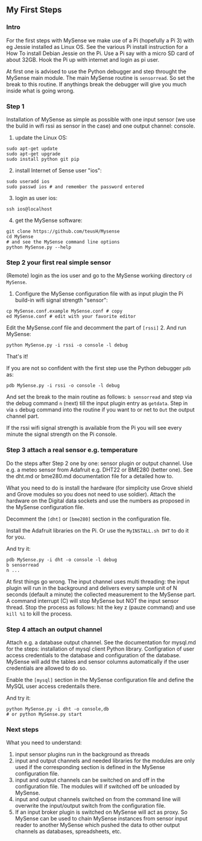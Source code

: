## My First Steps
### Intro
For the first steps with MySense we make use of a Pi (hopefully a Pi 3) with eg Jessie installed as Linux OS. See the various Pi install instruction for a How To install Debian Jessie on the Pi. Use a Pi say with a micro SD card of about 32GB. Hook the Pi up with internet and login as pi user.

At first one is advised to use the Python debugger and step throught the MySense main module. The main MySense routine is `sensorread`. So set the break to this routine.
If anythings break the debugger will give you much inside what is going wrong.
### Step 1
Installation of MySense as simple as possible with one input sensor (we use the build in wifi rssi as sensor in the case) and one output channel: console.

1. update the Linux OS:
```shell
sudo apt-get update
sudo apt-get upgrade
sudo install python git pip
```
2. install Internet of Sense user "ios":
```shell
sudo useradd ios
sudo passwd ios # and remember the password entered
```
3. login as user ios:
```shell
ssh ios@localhost
```
4. get the MySense software:
```shell
git clone https://github.com/teusH/Mysense
cd MySense
# and see the MySense command line options
python MySense.py --help
```
### Step 2 your first real simple sensor
(Remote) login as the ios user and go to the MySense working directory `cd MySense`.
1. Configure the MySense configuration file with as input plugin the Pi build-in wifi signal strength "sensor":
```
cp MySense.conf.example MySense.conf # copy
ed MySense.conf # edit with your favorite editor
```
Edit the MySense.conf file and decomment the part of `[rssi]`
2. And run MySense:
```shell
python MySense.py -i rssi -o console -l debug
```
That's it!

If you are not so confident with the first step use the Python debugger `pdb` as:
```shell
pdb MySense.py -i rssi -o console -l debug
```
And set the break to the main routine as follows: `b sensorread` and step via the debug command `n` (next) till the input plugin entry as `getdata`. Step in via `s` debug command into the routine if you want to or net to `Out` the output channel part.

If the rssi wifi signal strength is available from the Pi you will see every minute the signal strength on the Pi console.
### Step 3 attach a real sensor e.g. temperature
Do the steps after Step 2 one by one: sensor plugin or output channel.
Use e.g. a meteo sensor from Adafruit e.g. DHT22 or BME280 (better one). See the dht.md or bme280.md documentation file for a detailed how to.

What you need to do is install the hardware (for simplicity use Grove shield and Grove modules so you does not need to use soldier). Attach the hardware on the Digital data sockets and use the numbers as proposed in the MySense configuration file.

Decomment the `[dht]` or `[bme280]` section in the configuration file.

Install the Adafruit libraries on the Pi. Or use the `MyINSTALL.sh DHT` to do it for you.

And try it:
```shell
pdb MySense.py -i dht -o console -l debug
b sensorread
n ...
```
At first things go wrong. The input channel uses multi threading: the input plugin will run in the background and delivers every sample unit of N seconds (default a minute) the collected measurement to the MySense part. A command interrupt (<cntrl>C) will stop MySense but NOT the input sensor thread. Stop the process as follows: hit the key <cntrl>z (pauze command) and use `kill %1` to kill the process.

### Step 4 attach an output channel
Attach e.g. a database output channel. See the documentation for mysql.md for the steps: installation of mysql client Python library. Configration of user access credentials to the database and configuration of the database. MySense will add the tables and sensor columns automatically if the user credentials are allowed to do so.

Enable the `[mysql]` section in the MySense configuration file and define the MySQL user access credentails there.

And try it:
```shell
python MySense.py -i dht -o console,db
# or python MySense.py start
```
### Next steps
What you need to understand:
1. input sensor plugins run in the background as threads
2. input and output channels and needed libraries for the modules are only used if the corresponding section is defined in the MySense configuration file.
3. input and output channels can be switched on and off in the configuration file. The modules will if switched off be unloaded by MySense. 
4. input and output channels switched on from the command line will overwrite the input/output switch from the configuration file.
5. If an input broker plugin is switched on MySense will act as proxy. So MySense can be used to chain MySense instances from sensor input reader to another MySense which pushed the data to other output channels as databases, spreadsheets, etc.


